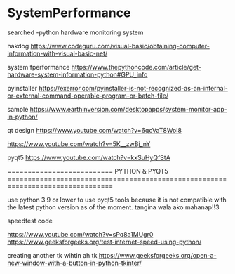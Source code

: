 # SystemPerformance
searched
-python hardware monitoring system


hakdog
https://www.codeguru.com/visual-basic/obtaining-computer-information-with-visual-basic-net/

system fperformance
https://www.thepythoncode.com/article/get-hardware-system-information-python#GPU_info

pyinstaller
https://exerror.com/pyinstaller-is-not-recognized-as-an-internal-or-external-command-operable-program-or-batch-file/

sample
https://www.earthinversion.com/desktopapps/system-monitor-app-in-python/

qt design
https://www.youtube.com/watch?v=6qcVaT8Wol8

https://www.youtube.com/watch?v=5K__zwBj_nY

pyqt5
https://www.youtube.com/watch?v=kxSuHyQfStA


==========================   PYTHON & PYQT5 ================================================================================



use python 3.9 or lower to use pyqt5 tools because it is not compatible with the latest python version as of the moment.
tangina wala ako mahanap!!3


speedtest code

https://www.youtube.com/watch?v=sPq8a1MUgr0
https://www.geeksforgeeks.org/test-internet-speed-using-python/

creating another tk wihtin ah tk
https://www.geeksforgeeks.org/open-a-new-window-with-a-button-in-python-tkinter/
